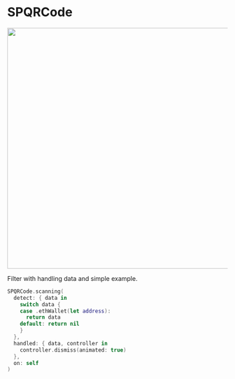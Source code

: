 # SPQRCode

<img src="https://user-images.githubusercontent.com/10995774/159240125-e95bdd73-63e8-42a7-b2fc-a3073f2d3f2b.PNG" height="550"/>

Filter with handling data and simple example.

```swift
SPQRCode.scanning(
  detect: { data in
    switch data {
    case .ethWallet(let address):
      return data
    default: return nil
    }
  }, 
  handled: { data, controller in
    controller.dismiss(animated: true)
  },
  on: self
)
```
